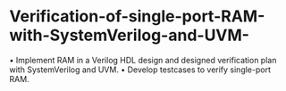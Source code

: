 # Verification-of-single-port-RAM-with-SystemVerilog-and-UVM-

•	Implement RAM in a Verilog HDL design and designed verification plan with SystemVerilog and UVM.
•	Develop testcases to verify single-port RAM.
